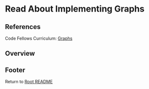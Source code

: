# Read About Implementing Graphs

## References

Code Fellows Curriculum: [Graphs](https://codefellows.github.io/common_curriculum/data_structures_and_algorithms/Code_401/class-35/resources/graphs.html)

## Overview


## Footer

Return to [Root README](../README.html)
